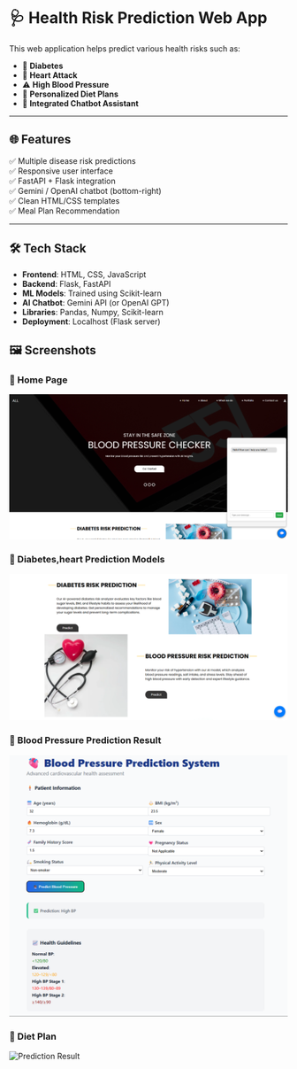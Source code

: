 # 🩺 Health Risk Prediction Web App

This web application helps predict various health risks such as:

- 🔵 **Diabetes**
- 🔴 **Heart Attack**
- ⚠️ **High Blood Pressure**
- 🥗 **Personalized Diet Plans**
- 💬 **Integrated Chatbot Assistant**

---

## 🌐 Features

✅ Multiple disease risk predictions  
✅ Responsive user interface  
✅ FastAPI + Flask integration  
✅ Gemini / OpenAI chatbot (bottom-right)  
✅ Clean HTML/CSS templates  
✅ Meal Plan Recommendation

---
## 🛠️ Tech Stack

- **Frontend**: HTML, CSS, JavaScript
- **Backend**: Flask, FastAPI
- **ML Models**: Trained using Scikit-learn
- **AI Chatbot**: Gemini API (or OpenAI GPT)
- **Libraries**: Pandas, Numpy, Scikit-learn
- **Deployment**: Localhost (Flask server)


## 🖼️ Screenshots

### 🔹 Home Page
![Home Page](static/images/s1.png)

### 🔹 Diabetes,heart Prediction Models
![Prediction Result](static/images/s2.png)

### 🔹 Blood Pressure Prediction Result
![Prediction Result](static/images/s5.png)

### 🔹 Diet Plan 
![Prediction Result](static/images/s6.png)
